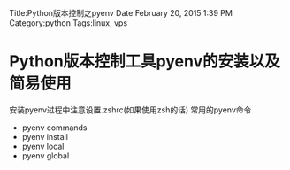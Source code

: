 Title:Python版本控制之pyenv
Date:February 20, 2015 1:39 PM
Category:python
Tags:linux, vps
# Python版本控制工具pyenv的安装以及简易使用
安装pyenv过程中注意设置.zshrc(如果使用zsh的话)
常用的pyenv命令

- pyenv commands
- pyenv install
- pyenv local
- pyenv global


